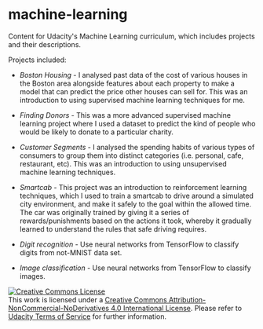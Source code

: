 # machine-learning
Content for Udacity's Machine Learning curriculum, which includes projects and their descriptions.

Projects included:

- *Boston Housing* - I analysed past data of the cost of various houses in the Boston area alongside features about each property to make a model that can predict the price other houses can sell for. This was an introduction to using supervised machine learning techniques for me.

- *Finding Donors* - This was a more advanced supervised machine learning project where I used a dataset to predict the kind of people who would be likely to donate to a particular charity.

- *Customer Segments* - I analysed the spending habits of various types of consumers to group them into distinct categories (i.e. personal, cafe, restaurant, etc). This was an introduction to using unsupervised machine learning techniques.

- *Smartcab* - This project was an introduction to reinforcement learning techniques, which I used to train a smartcab to drive around a simulated city environment, and make it safely to the goal within the allowed time. The car was originally trained by giving it a series of rewards/punishments based on the actions it took, whereby it gradually learned to understand the rules that safe driving requires.

- *Digit recognition* - Use neural networks from TensorFlow to classify digits from not-MNIST data set.

- *Image classification* - Use neural networks from TensorFlow to classify images.



<a rel="license" href="http://creativecommons.org/licenses/by-nc-nd/4.0/"><img alt="Creative Commons License" style="border-width:0" src="https://i.creativecommons.org/l/by-nc-nd/4.0/88x31.png" /></a><br />This work is licensed under a <a rel="license" href="http://creativecommons.org/licenses/by-nc-nd/4.0/">Creative Commons Attribution-NonCommercial-NoDerivatives 4.0 International License</a>. Please refer to [Udacity Terms of Service](https://www.udacity.com/legal) for further information.
